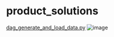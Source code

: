 # product_solutions

[dag_generate_and_load_data.py](dag_generate_and_load_data.py)
![image](https://github.com/Den-is-me/product_solutions/assets/107809488/d574cb40-6606-43d8-9836-8986a5822f91)
